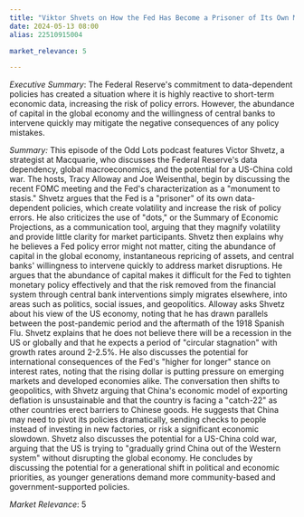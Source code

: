 ```yaml
---
title: "Viktor Shvets on How the Fed Has Become a Prisoner of Its Own Making"
date: 2024-05-13 08:00
alias: 22510915004

market_relevance: 5

---
```

*Executive Summary*: The Federal Reserve's commitment to data-dependent policies has created a situation where it is highly reactive to short-term economic data, increasing the risk of policy errors. However, the abundance of capital in the global economy and the willingness of central banks to intervene quickly may mitigate the negative consequences of any policy mistakes.


*Summary:*
This episode of the Odd Lots podcast features Victor Shvetz, a strategist at Macquarie, who discusses the Federal Reserve's data dependency, global macroeconomics, and the potential for a US-China cold war. The hosts, Tracy Alloway and Joe Weisenthal, begin by discussing the recent FOMC meeting and the Fed's characterization as a "monument to stasis." Shvetz argues that the Fed is a "prisoner" of its own data-dependent policies, which create volatility and increase the risk of policy errors. He also criticizes the use of "dots," or the Summary of Economic Projections, as a communication tool, arguing that they magnify volatility and provide little clarity for market participants. Shvetz then explains why he believes a Fed policy error might not matter, citing the abundance of capital in the global economy, instantaneous repricing of assets, and central banks' willingness to intervene quickly to address market disruptions. He argues that the abundance of capital makes it difficult for the Fed to tighten monetary policy effectively and that the risk removed from the financial system through central bank interventions simply migrates elsewhere, into areas such as politics, social issues, and geopolitics. Alloway asks Shvetz about his view of the US economy, noting that he has drawn parallels between the post-pandemic period and the aftermath of the 1918 Spanish Flu. Shvetz explains that he does not believe there will be a recession in the US or globally and that he expects a period of "circular stagnation" with growth rates around 2-2.5%. He also discusses the potential for international consequences of the Fed's "higher for longer" stance on interest rates, noting that the rising dollar is putting pressure on emerging markets and developed economies alike. The conversation then shifts to geopolitics, with Shvetz arguing that China's economic model of exporting deflation is unsustainable and that the country is facing a "catch-22" as other countries erect barriers to Chinese goods. He suggests that China may need to pivot its policies dramatically, sending checks to people instead of investing in new factories, or risk a significant economic slowdown. Shvetz also discusses the potential for a US-China cold war, arguing that the US is trying to "gradually grind China out of the Western system" without disrupting the global economy. He concludes by discussing the potential for a generational shift in political and economic priorities, as younger generations demand more community-based and government-supported policies.



*Market Relevance*: 5
  